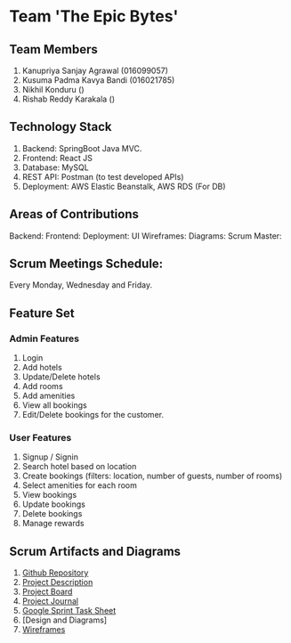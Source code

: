 # Team 'The Epic Bytes'
## Team Members 
1.  Kanupriya Sanjay Agrawal (016099057) 
2.  Kusuma Padma Kavya Bandi (016021785)
3.  Nikhil Konduru ()
4.  Rishab Reddy Karakala ()
    
## Technology Stack
1. Backend: SpringBoot Java MVC.
2. Frontend: React JS 
3. Database: MySQL
4. REST API: Postman (to test developed APIs)
5. Deployment: AWS Elastic Beanstalk, AWS RDS (For DB)

## Areas of Contributions
Backend: 
Frontend:
Deployment:
UI Wireframes:
Diagrams:
Scrum Master:

## Scrum Meetings Schedule:
Every Monday, Wednesday and Friday.

## Feature Set

### Admin Features
1. Login
2. Add hotels
3. Update/Delete hotels
4. Add rooms
5. Add amenities
6. View all bookings
7. Edit/Delete bookings for the customer.

### User Features
1. Signup / Signin
2. Search hotel based on location
3. Create bookings (filters: location, number of guests, number of rooms)
4. Select amenities for each room
5. View bookings
6. Update bookings
7. Delete bookings
8. Manage rewards

## Scrum Artifacts and Diagrams
1. [Github Repository](https://github.com/gopinathsjsu/team-project-epic-bytes)
2. [Project Description]()
2. [Project Board](https://github.com/gopinathsjsu/team-project-epic-bytes/projects/1?fullscreen=true)
3. [Project Journal](https://docs.google.com/spreadsheets/d/15M5PeLs3XdQYNBMGUXqGygoVSTw7Rdw4FuGXJJHfMp8/edit#gid=0)
4. [Google Sprint Task Sheet](https://docs.google.com/spreadsheets/d/1Ggy-KawX5-QwUmLRELzjivPqE8Qwll7CwfOdc7E0y3A/edit#gid=0)
5. [Design and Diagrams]
6. [Wireframes](https://github.com/gopinathsjsu/team-project-epic-bytes/tree/main/Documents/Wireframes)
